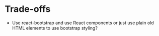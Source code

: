 Trade-offs
==========

* Use react-bootstrap and use React components or just use plain old HTML elements to use bootstrap styling?
